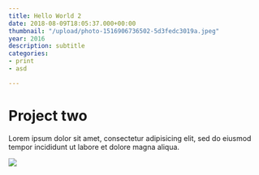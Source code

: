 ```yaml
---
title: Hello World 2
date: 2018-08-09T18:05:37.000+00:00
thumbnail: "/upload/photo-1516906736502-5d3fedc3019a.jpeg"
year: 2016
description: subtitle
categories:
- print
- asd

---
```

# Project two

Lorem ipsum dolor sit amet, consectetur adipisicing elit, sed do eiusmod tempor incididunt ut labore et dolore magna aliqua.

![](/upload/photo-1516906736502-5d3fedc3019a.jpeg)
